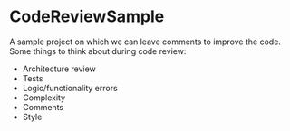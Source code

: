 # CodeReviewSample

A sample project on which we can leave comments to improve the code. Some things to think about during code review: 

- Architecture review
- Tests
- Logic/functionality errors
- Complexity
- Comments
- Style
